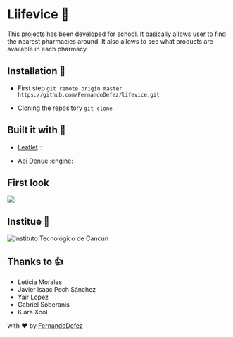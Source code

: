 # Liifevice :pill: 

This projects has been developed for school. It basically allows user to find the nearest pharmacies around. It also allows to see what products are available in each pharmacy.


## Installation :rocket:

- First step
```git remote origin master https://github.com/FernandoDefez/lifevice.git```

- Cloning the repository
```git clone```

## Built it with :hammer:

- [Leaflet](https://www.inegi.org.mx/servicios/api_denue.html) ::

- [Api Denue](https://www.inegi.org.mx/servicios/api_denue.html) :engine:


## First look

![](https://github.com/FernandoDefez/lifevice/blob/master/public/common/images/index.png)


## Institue :school:

![Instituto Tecnológico de Cancún](https://www.cancun.tecnm.mx)


## Thanks to :thumbsup:

- Leticia Morales
- Javier isaac Pech Sánchez
- Yair López
- Gabriel Soberanis
- Kiara Xool

with :heart: by [FernandoDefez](https://github.com/FernandoDefez)
